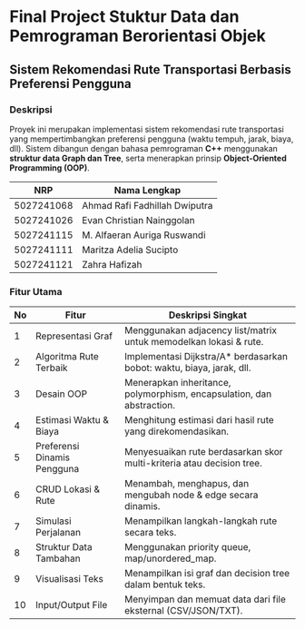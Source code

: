# Final Project Stuktur Data dan Pemrograman Berorientasi Objek
## Sistem Rekomendasi Rute Transportasi Berbasis Preferensi Pengguna

### Deskripsi
Proyek ini merupakan implementasi sistem rekomendasi rute transportasi yang mempertimbangkan preferensi pengguna (waktu tempuh, jarak, biaya, dll). Sistem dibangun dengan bahasa pemrograman **C++** menggunakan **struktur data Graph dan Tree**, serta menerapkan prinsip **Object-Oriented Programming (OOP)**.

| NRP         | Nama Lengkap                        |
|-------------|-------------------------------------|
| 5027241068  | Ahmad Rafi Fadhillah Dwiputra       |
| 5027241026  | Evan Christian Nainggolan           |
| 5027241115  | M. Alfaeran Auriga Ruswandi         |
| 5027241111  | Maritza Adelia Sucipto              |
| 5027241121  | Zahra Hafizah                       |


### Fitur Utama

| No | Fitur                         | Deskripsi Singkat                                                                 |
|----|-------------------------------|----------------------------------------------------------------------------------|
| 1  | Representasi Graf             | Menggunakan adjacency list/matrix untuk memodelkan lokasi & rute.               |
| 2  | Algoritma Rute Terbaik        | Implementasi Dijkstra/A* berdasarkan bobot: waktu, biaya, jarak, dll.           |
| 3  | Desain OOP                    | Menerapkan inheritance, polymorphism, encapsulation, dan abstraction.           |
| 4  | Estimasi Waktu & Biaya       | Menghitung estimasi dari hasil rute yang direkomendasikan.                      |
| 5  | Preferensi Dinamis Pengguna  | Menyesuaikan rute berdasarkan skor multi-kriteria atau decision tree.           |
| 6  | CRUD Lokasi & Rute           | Menambah, menghapus, dan mengubah node & edge secara dinamis.                   |
| 7  | Simulasi Perjalanan          | Menampilkan langkah-langkah rute secara teks.                                   |
| 8  | Struktur Data Tambahan       | Menggunakan priority queue, map/unordered_map.                                  |
| 9  | Visualisasi Teks             | Menampilkan isi graf dan decision tree dalam bentuk teks.                       |
| 10 | Input/Output File            | Menyimpan dan memuat data dari file eksternal (CSV/JSON/TXT).                   |

